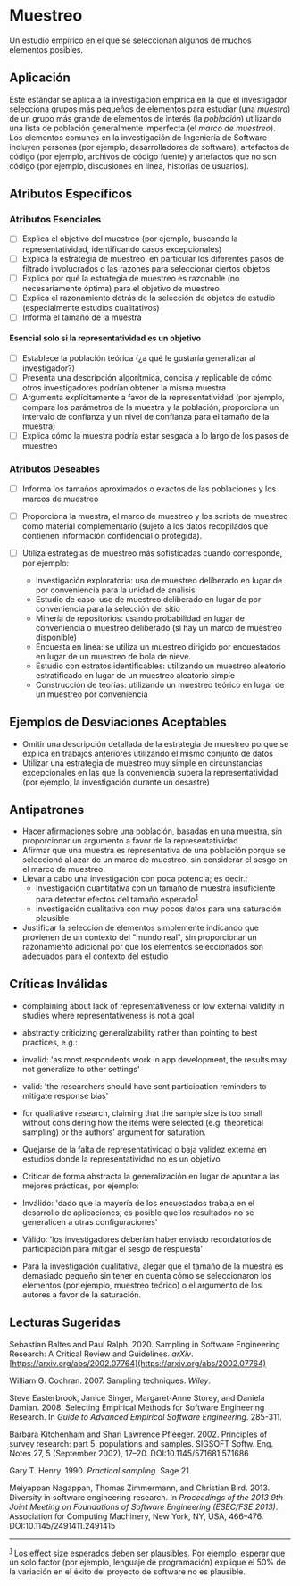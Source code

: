 # Muestreo
Un estudio empírico en el que se seleccionan algunos de muchos elementos posibles.

## Aplicación

Este estándar se aplica a la investigación empírica en la que el investigador selecciona grupos más pequeños de elementos para estudiar (una _muestra_) de un grupo más grande de elementos de interés (la _población_) utilizando una lista de población generalmente imperfecta (el _marco de muestreo_). Los elementos comunes en la investigación de Ingeniería de Software incluyen personas (por ejemplo, desarrolladores de software), artefactos de código (por ejemplo, archivos de código fuente) y artefactos que no son código (por ejemplo, discusiones en línea, historias de usuarios).

## Atributos Específicos

### Atributos Esenciales
- [ ] Explica el objetivo del muestreo (por ejemplo, buscando la representatividad, identificando casos excepcionales)
- [ ] Explica la estrategia de muestreo, en particular los diferentes pasos de filtrado involucrados o las razones para seleccionar ciertos objetos
- [ ] Explica por qué la estrategia de muestreo es razonable (no necesariamente óptima) para el objetivo de muestreo
- [ ] Explica el razonamiento detrás de la selección de objetos de estudio (especialmente estudios cualitativos)
- [ ] Informa el tamaño de la muestra
 
#### Esencial solo si la representatividad es un objetivo 
- [ ] Establece la población teórica (¿a qué le gustaría generalizar al investigador?)
- [ ] Presenta una descripción algorítmica, concisa y replicable de cómo otros investigadores podrían obtener la misma muestra
- [ ] Argumenta explícitamente a favor de la representatividad (por ejemplo, compara los parámetros de la muestra y la población, proporciona un intervalo de confianza y un nivel de confianza para el tamaño de la muestra)
- [ ] Explica cómo la muestra podría estar sesgada a lo largo de los pasos de muestreo

### Atributos Deseables
- [ ] Informa los tamaños aproximados o exactos de las poblaciones y los marcos de muestreo
- [ ] Proporciona la muestra, el marco de muestreo y los scripts de muestreo como material complementario (sujeto a los datos recopilados que contienen información confidencial o protegida).
- [ ] Utiliza estrategias de muestreo más sofisticadas cuando corresponde, por ejemplo:

    - Investigación exploratoria: uso de muestreo deliberado en lugar de por conveniencia para la unidad de análisis
    - Estudio de caso: uso de muestreo deliberado en lugar de por conveniencia para la selección del sitio
    - Minería de repositorios: usando probabilidad en lugar de conveniencia o muestreo deliberado (si hay un marco de muestreo disponible)
    - Encuesta en línea: se utiliza un muestreo dirigido por encuestados en lugar de un muestreo de bola de nieve.
    - Estudio con estratos identificables: utilizando un muestreo aleatorio estratificado en lugar de un muestreo aleatorio simple
    - Construcción de teorías: utilizando un muestreo teórico en lugar de un muestreo por conveniencia

## Ejemplos de Desviaciones Aceptables

- Omitir una descripción detallada de la estrategia de muestreo porque se explica en trabajos anteriores utilizando el mismo conjunto de datos
- Utilizar una estrategia de muestreo muy simple en circunstancias excepcionales en las que la conveniencia supera la representatividad (por ejemplo, la investigación durante un desastre)

## Antipatrones

- Hacer afirmaciones sobre una población, basadas en una muestra, sin proporcionar un argumento a favor de la representatividad
- Afirmar que una muestra es representativa de una población porque se seleccionó al azar de un marco de muestreo, sin considerar el sesgo en el marco de muestreo.
- Llevar a cabo una investigación con poca potencia; es decir.:
    - Investigación cuantitativa con un tamaño de muestra insuficiente para detectar efectos del tamaño esperado<sup>[1](#myfootnote1)</sup>
    - Investigación cualitativa con muy pocos datos para una saturación plausible
- Justificar la selección de elementos simplemente indicando que provienen de un contexto del &quot;mundo real&quot;, sin proporcionar un razonamiento adicional por qué los elementos seleccionados son adecuados para el contexto del estudio

## Críticas Inválidas

- complaining about lack of representativeness or low external validity in studies where representativeness is not a goal
- abstractly criticizing generalizability rather than pointing to best practices, e.g.:
- invalid: &#39;as most respondents work in app development, the results may not generalize to other settings&#39;
- valid: &#39;the researchers should have sent participation reminders to mitigate response bias&#39;
- for qualitative research, claiming that the sample size is too small without considering how the items were selected (e.g. theoretical sampling) or the authors&#39; argument for saturation.

- Quejarse de la falta de representatividad o baja validez externa en estudios donde la representatividad no es un objetivo
- Criticar de forma abstracta la generalización en lugar de apuntar a las mejores prácticas, por ejemplo:
- Inválido: &#39;dado que la mayoría de los encuestados trabaja en el desarrollo de aplicaciones, es posible que los resultados no se generalicen a otras configuraciones&#39;
- Válido: &#39;los investigadores deberían haber enviado recordatorios de participación para mitigar el sesgo de respuesta&#39;
- Para la investigación cualitativa, alegar que el tamaño de la muestra es demasiado pequeño sin tener en cuenta cómo se seleccionaron los elementos (por ejemplo, muestreo teórico) o el argumento de los autores a favor de la saturación.

## Lecturas Sugeridas

Sebastian Baltes and Paul Ralph. 2020. Sampling in Software Engineering Research: A Critical Review and Guidelines. _arXiv_. [https://arxiv.org/abs/2002.07764](https://arxiv.org/abs/2002.07764)

William G. Cochran. 2007. Sampling techniques. _Wiley_.

Steve Easterbrook, Janice Singer, Margaret-Anne Storey, and Daniela Damian. 2008. Selecting Empirical Methods for Software Engineering Research. In _Guide to Advanced Empirical Software Engineering_. 285-311.

Barbara Kitchenham and Shari Lawrence Pfleeger. 2002. Principles of survey research: part 5: populations and samples. SIGSOFT Softw. Eng. Notes 27, 5 (September 2002), 17–20. DOI:10.1145/571681.571686

Gary T. Henry. 1990. _Practical sampling._ Sage 21.

Meiyappan Nagappan, Thomas Zimmermann, and Christian Bird. 2013. Diversity in software engineering research. In _Proceedings of the 2013 9th Joint Meeting on Foundations of Software Engineering (ESEC/FSE 2013)_. Association for Computing Machinery, New York, NY, USA, 466–476. DOI:10.1145/2491411.2491415

---
<sup>[1](#myfootnote1)</sup> Los effect size esperados deben ser plausibles. Por ejemplo, esperar que un solo factor (por ejemplo, lenguaje de programación) explique el 50% de la variación en el éxito del proyecto de software no es plausible.

